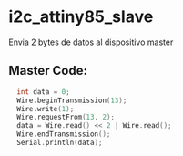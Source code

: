 # i2c_attiny85_slave

Envia 2 bytes de datos al dispositivo master

## Master Code:
```c++
  int data = 0;
  Wire.beginTransmission(13);
  Wire.write(1);
  Wire.requestFrom(13, 2);
  data = Wire.read() << 2 | Wire.read();    
  Wire.endTransmission();
  Serial.println(data);
```
